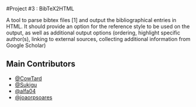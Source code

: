 #Project #3 : BibTeX2HTML

  A tool to parse bibtex files [1] and output the bibliographical entries in HTML. It should provide an option for the reference style to be used on the output, as well as additional output options (ordering, highlight specific author(s), linking to external sources, collecting additional information from Google Scholar)
  
  
## Main Contributors
  
  * [@CowTard](https://www.github.com/CowTard)
  * [@Sukigu](https://www.github.com/Sukigu)
  * [@alfa04](https://www.github.com/alfa04)
  * [@joaorpsoares](https://www.github.com/joaorpsoares)
